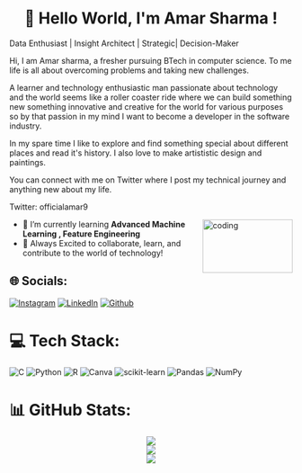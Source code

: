 # <h1 align="center">👋 Hello World, I'm Amar Sharma !</h1>
Data Enthusiast | Insight Architect | Strategic| Decision-Maker

Hi, I am Amar sharma, a fresher pursuing BTech in computer science. To me life is all about overcoming problems and taking new challenges.

A learner and technology enthusiastic man passionate about technology and the world seems like a roller coaster ride where we can build something new something innovative and creative for the world for various purposes so by that passion in my mind I want to become a developer in the software industry.

In my spare time I like to explore and find something special about different places and read it's history. I also love to make artististic design and paintings.

You can connect with me on Twitter where I post my technical journey and anything new about my life.

Twitter: officialamar9

<img align="right" alt="coding" width="160" height="95" src="https://github.com/amarsharma23">

- 🚀 I’m currently learning **Advanced Machine Learning , Feature Engineering**
- 🌟 Always Excited to collaborate, learn, and contribute to the world of technology! 
  


## 🌐 Socials:
[![Instagram](https://img.shields.io/badge/Instagram-%23E4405F.svg?logo=Instagram&logoColor=white)](https://www.instagram.com/amar_sharma_o) [![LinkedIn](https://img.shields.io/badge/LinkedIn-%230077B5.svg?logo=linkedin&logoColor=white)](https://www.linkedin.com/in/amar-sharma-363897253?utm_source=share&utm_campaign=share_via&utm_content=profile&utm_medium=android_app) 
 [![Github](https://img.shields.io/badge/LinkedIn-%230077B5.svg?logo=linkedin&logoColor=white)](https://github.com/amarsharma23?utm_source=share&utm_campaign=share_via&utm_content=profile&utm_medium=android_app) 


# 💻 Tech Stack:
![C](https://img.shields.io/badge/c-%2300599C.svg?style=for-the-badge&logo=c&logoColor=white) ![Python](https://img.shields.io/badge/python-3670A0?style=for-the-badge&logo=python&logoColor=ffdd54) ![R](https://img.shields.io/badge/r-%23276DC3.svg?style=for-the-badge&logo=r&logoColor=white) ![Canva](https://img.shields.io/badge/Canva-%2300C4CC.svg?style=for-the-badge&logo=Canva&logoColor=white) ![scikit-learn](https://img.shields.io/badge/scikit--learn-%23F7931E.svg?style=for-the-badge&logo=scikit-learn&logoColor=white) ![Pandas](https://img.shields.io/badge/pandas-%23150458.svg?style=for-the-badge&logo=pandas&logoColor=white) ![NumPy](https://img.shields.io/badge/numpy-%23013243.svg?style=for-the-badge&logo=numpy&logoColor=white)
# 📊 GitHub Stats:
<div align= "center">
    <img src="https://github-readme-stats.vercel.app/api?username=shivamsharmahere&theme=dark&hide_border=false&include_all_commits=false&count_private=false"/><br/>
    <img src="https://github-readme-streak-stats.herokuapp.com/?user=shivamsharmahere&theme=dark&hide_border=false"/><br/>
    <img src="https://github-readme-stats.vercel.app/api/top-langs/?username=shivamsharmahere&theme=dark&hide_border=false&include_all_commits=false&count_private=false&layout=compact"/>
</div>

<!-- Contributors - Proudly created with GPRM ( https://gprm.itsvg.in ) -->
